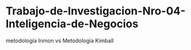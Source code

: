 # Trabajo-de-Investigacion-Nro-04-Inteligencia-de-Negocios
metodología Inmon vs Metodología Kimball
